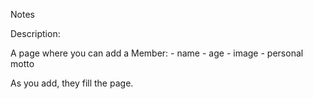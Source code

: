 Notes

Description:

A page where you can add a Member:
	- name
	- age
	- image
	- personal motto

As you add, they fill the page.




